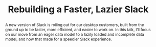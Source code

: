 ---
title: "Rebuilding a Faster, Lazier Slack"
speaker: Samantha Siow
event: CascadiaJS 2019
tags: ["JavaScript", "Native Apps", "Electron"]
slides:  https://speakerdeck.com/samanthasiow/rebuilding-a-faster-lazier-slack
abstract: "A new version of Slack is rolling out for our desktop customers, built from the ground up to be faster, more efficient, and easier to work on. In this talk, I’ll focus on our move from an eager data model to a lazily loaded and incomplete data model, and how that made for a speedier Slack experience."
ytID: dHRwmvWnblE
layout: talk
---